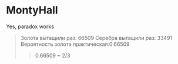 # MontyHall
Yes, paradox works

> Золота вытащили раз: 66509
> Серебра вытащили раз: 33491
> Вероятность золота практическая:0.66509
>> 0.66509 ~ 2/3
